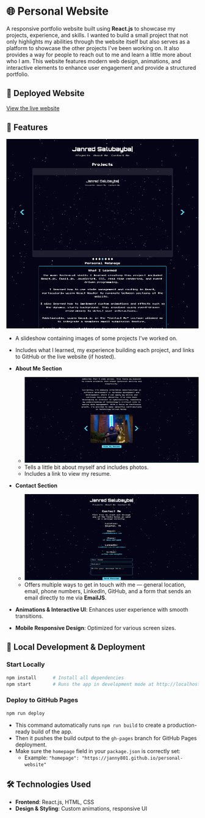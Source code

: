 # 🌐 Personal Website  

A responsive portfolio website built using **React.js** to showcase my projects, experience, and skills. I wanted to build a small project that not only highlights my abilities through the website itself but also serves as a platform to showcase the other projects I've been working on. It also provides a way for people to reach out to me and learn a little more about who I am. This website features modern web design, animations, and interactive elements to enhance user engagement and provide a structured portfolio.

## 🔗 Deployed Website  
[View the live website](https://janny801.github.io/personal-website)

## 🚀 Features  

<p align="center">
  <img src="imgs/projectspage.png" alt="Projects Page">
</p>  

- A slideshow containing images of some projects I’ve worked on.  
- Includes what I learned, my experience building each project, and links to GitHub or the live website (if hosted).

- **About Me Section**  
  - ![About Me Page](imgs/aboutmepage.png)  
  - Tells a little bit about myself and includes photos.  
  - Includes a link to view my resume.

- **Contact Section**  
  - ![Contact Me Page](imgs/contactmepage.png)  
  - Offers multiple ways to get in touch with me — general location, email, phone numbers, LinkedIn, GitHub, and a form that sends an email directly to me via **EmailJS**.


- **Animations & Interactive UI**: Enhances user experience with smooth transitions.  
- **Mobile Responsive Design**: Optimized for various screen sizes.

## 🧪 Local Development & Deployment

### Start Locally  
```bash
npm install      # Install all dependencies
npm start        # Runs the app in development mode at http://localhost:3000/
```

### Deploy to GitHub Pages  
```bash
npm run deploy
```

- This command automatically runs `npm run build` to create a production-ready build of the app.  
- Then it pushes the build output to the `gh-pages` branch for GitHub Pages deployment.  
- Make sure the `homepage` field in your `package.json` is correctly set:  
  - Example: `"homepage": "https://janny801.github.io/personal-website"`

## 🛠️ Technologies Used  
- **Frontend**: React.js, HTML, CSS  
- **Design & Styling**: Custom animations, responsive UI  
